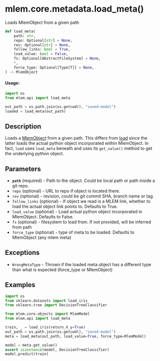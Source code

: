 # mlem.core.metadata.load_meta()

Loads MlemObject from a given path

```py
def load_meta(
    path: str,
    repo: Optional[str] = None,
    rev: Optional[str] = None,
    follow_links: bool = True,
    load_value: bool = False,
    fs: Optional[AbstractFileSystem] = None,
    *,
    force_type: Optional[Type[T]] = None,
) -> MlemObject
```

#### Usage:

```py
import os
from mlem.api import load_meta

out_path = os.path.join(os.getcwd(), "saved-model")
loaded = load_meta(out_path)
```

## Description

Loads a [MlemObject](/doc/user-guide/basic-concepts#mlem-objects) from a given path. This differs from [load](/doc/api-reference/load) since the latter loads the actual python object incorporated within MlemObject. In fact, `load` uses `load_meta` beneath and uses its `get_value()` method to get the underlying python object.

## Parameters

- **`path`** (required) - Path to the object. Could be local path or path inside a git repo.
- `repo` (optional) - URL to repo if object is located there.
- `rev` (optional) - revision, could be git commit SHA, branch name or tag.
- `follow_links` (optional) - If object we read is a MLEM link, whether to load the actual object link points to. Defaults to True.
- `load_value` (optional) - Load actual python object incorporated in MlemObject. Defaults to False.
- `fs` (optional) - filesystem to load from. If not provided, will be inferred from path
- `force_type` (optional) - type of meta to be loaded. Defaults to MlemObject (any mlem meta)

## Exceptions

- `WrongMetaType` - Thrown if the loaded meta object has a different type than what is expected (force_type or MlemObject)

## Examples

```py
import os
from sklearn.datasets import load_iris
from sklearn.tree import DecisionTreeClassifier

from mlem.core.objects import MlemModel
from mlem.api import load_meta

train, _ = load_iris(return_X_y=True)
out_path = os.path.join(os.getcwd(), "saved-model")
meta = load_meta(out_path, load_value=True, force_type=MlemModel)

model = meta.get_value()
assert isinstance(model, DecisionTreeClassifier)
model.predict(train)
```
